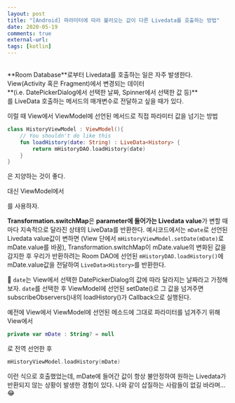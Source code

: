 ```yaml
---
layout: post
title: "[Android] 파라미터에 따라 불러오는 값이 다른 Livedata를 호출하는 방법"
date: 2020-05-19
comments: true
external-url:
tags: [kotlin]
---
```


<br>
**Room Database**로부터 Livedata를 호출하는 일은 자주 발생한다. View(Activity 혹은 Fragment)에서 변경되는 데이터<br>
**(i.e. DatePickerDialog에서 선택한 날짜, Spinner에서 선택한 값 등)**<br>
를 LiveData 호출하는 메서드의 매개변수로 전달하고 싶을 때가 있다. 

이럴 때 View에서 ViewModel에 선언된 메서드로 직접 파라미터 값을 넘기는 방법

```kotlin
class HistoryViewModel : ViewModel(){
    // You shouldn't do like this
    fun loadHistory(date: String) : LiveData<History> {
        return mHistoryDAO.loadHistory(date)
    }
}
```
은 지양하는 것이 좋다.

대신 ViewModel에서

<script src="https://gist.github.com/jjjlyn/a4aba9810a39243d4791d99956590a61.js"></script>

를 사용하자. 

**Transformation.switchMap**은 **parameter에 들어가는 Livedata value**가 변할 때마다 지속적으로 달라진 상태의 LiveData를 반환한다.
예시코드에서는 `mDate`로 선언된 Livedata value값이 변하면 (View 단에서 `mHistoryViewModel.setDate(mDate)`로 mDate.value를 바꿈), Transformation.switchMap이 mDate.value의 변화된 값을 감지한 후 우리가 반환하려는 Room DAO에 선언된 `mHistoryDAO.loadHistory()`에 mDate.value값을 전달하여 `LiveData<History>`를 반환한다. 

<script src="https://gist.github.com/jjjlyn/219b45f25050ff6580d7d368b82f3ad2.js"></script>
 
`date`는 View에서 선택한 DatePickerDialog의 값에 따라 달라지는 날짜라고 가정해보자. `date`를 선택한 후 ViewModel에 선언된 setDate()로 그 값을 넘겨주면 subscribeObservers()내의 loadHistory()가 Callback으로 실행된다.

<script src="https://gist.github.com/jjjlyn/05df4111bfcce4116d1a77ac3e95fd2a.js"></script>

예전에 View에서 ViewModel에 선언된 메소드에 그대로 파라미터를 넘겨주기 위해 View에서

```kotlin
private var mDate : String? = null
```

로 전역 선언한 후

```kotlin
mHistoryViewModel.loadHistory(mDate)
```

이런 식으로 호출했었는데, mDate에 들어간 값이 항상 불안정하여 원하는 Livedata가 반환되지 않는 상황이 발생한 경험이 있다.
나와 같이 삽질하는 사람들이 없길 바라며... &#128514;